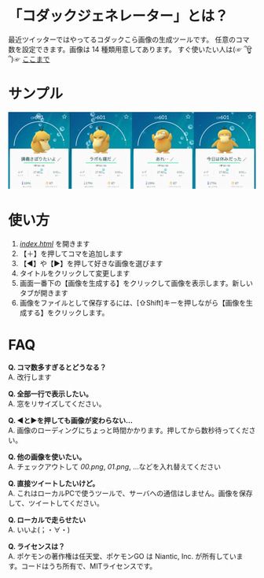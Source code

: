 # 「コダックジェネレーター」とは？
最近ツイッターではやってるコダックこら画像の生成ツールです。
任意のコマ数を設定できます。画像は 14 種類用意してあります。
すぐ使いたい人は(☞ ՞ਊ ՞)☞ [ここまで](https://cocoabox.github.io/psyduck_maker/)

# サンプル
![サンプル画像](test.jpg)

# 使い方
1. *[index.html](https://cocoabox.github.io/psyduck_maker/)* を開きます
2. 【＋】を押してコマを追加します
3. 【◀】や【▶】を押して好きな画像を選びます
4. タイトルをクリックして変更します
5. 画面一番下の【画像を生成する】をクリックして画像を表示します。新しいタブが開きます
6. 画像をファイルとして保存するには、[⇧Shift]キーを押しながら【画像を生成する】をクリックします。

# FAQ

**Q. コマ数多すぎるとどうなる？**   
A. 改行します

**Q. 全部一行で表示したい。**  
A. 窓をリサイズしてください。

**Q. ◀と▶を押しても画像が変わらない…**  
A. 画像のローディングにちょっと時間かかります。押してから数秒待ってください。

**Q. 他の画像を使いたい。**  
A. チェックアウトして _00.png_, _01.png_, ...などを入れ替えてください

**Q. 直接ツイートしたいけど。**  
A. これはローカルPCで使うツールで、サーバへの通信はしません。画像を保存して、ツイートしてください。

**Q. ローカルで走らせたい**  
A. いいよ(；・∀・)

**Q. ライセンスは？**  
A. ポケモンの著作権は任天堂、ポケモンGO は Niantic, Inc. が所有しています。コードはうち所有で、MITライセンスです。
 